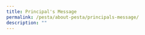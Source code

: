 ```yaml
---
title: Principal's Message
permalink: /pesta/about-pesta/principals-message/
description: ""
---
```

